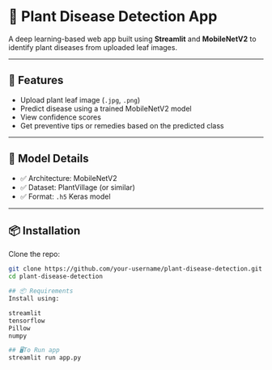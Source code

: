 # 🌿 Plant Disease Detection App

A deep learning-based web app built using **Streamlit** and **MobileNetV2** to identify plant diseases from uploaded leaf images.

---

## 🚀 Features

- Upload plant leaf image (`.jpg`, `.png`)
- Predict disease using a trained MobileNetV2 model
- View confidence scores
- Get preventive tips or remedies based on the predicted class

---

## 🧠 Model Details

- ✅ Architecture: MobileNetV2
- ✅ Dataset: PlantVillage (or similar)
- ✅ Format: `.h5` Keras model

---

## 📦 Installation

Clone the repo:

```bash
git clone https://github.com/your-username/plant-disease-detection.git
cd plant-disease-detection

## 📦 Requirements
Install using:

streamlit
tensorflow
Pillow
numpy

## 🖥️To Run app
streamlit run app.py